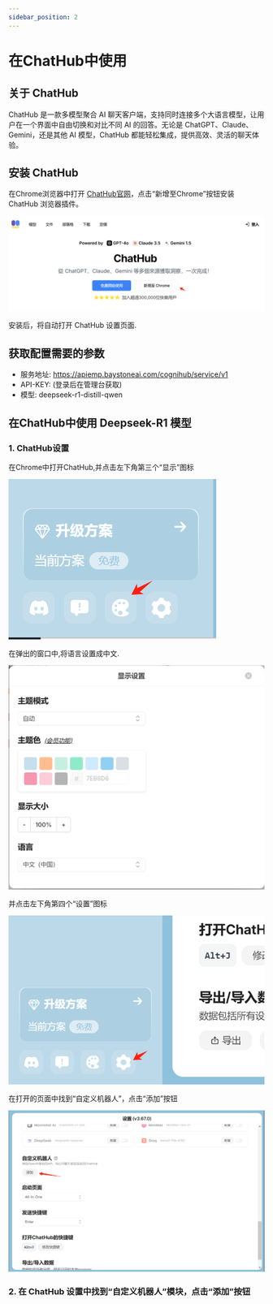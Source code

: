 ```yaml
---
sidebar_position: 2
---
```


# 在ChatHub中使用 

## 关于 ChatHub

ChatHub 是一款多模型聚合 AI 聊天客户端，支持同时连接多个大语言模型，让用户在一个界面中自由切换和对比不同 AI 的回答。无论是 ChatGPT、Claude、Gemini，还是其他 AI 模型，ChatHub 都能轻松集成，提供高效、灵活的聊天体验。

## 安装 ChatHub

在Chrome浏览器中打开  [ChatHub官网](https://chathub.gg/zh)，点击“新增至Chrome”按钮安装 ChatHub 浏览器插件。

![ChatHub安装](./img/chathub-1.png)

安装后，将自动打开 ChatHub 设置页面.

## 获取配置需要的参数

- 服务地址: https://apiemp.baystoneai.com/cognihub/service/v1
- API-KEY: (登录后在管理台获取)  
- 模型: deepseek-r1-distill-qwen

## 在ChatHub中使用 Deepseek-R1 模型

### 1. ChatHub设置

在Chrome中打开ChatHub,并点击左下角第三个“显示”图标 

![ChatHub显示](./img/chathub-2.png)

在弹出的窗口中,将语言设置成中文.

![ChatHub设置](./img/chathub-3.png)

并点击左下角第四个“设置”图标

![ChatHub设置](./img/chathub-4.png)

在打开的页面中找到“自定义机器人”，点击“添加”按钮

![ChatHub设置](./img/chathub-5.png)





### 2. 在 ChatHub 设置中找到“自定义机器人”模块，点击“添加”按钮